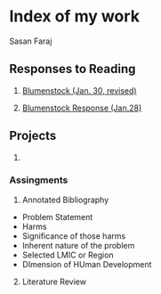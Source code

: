 # Index of my work

Sasan Faraj

## Responses to Reading
1.  [Blumenstock (Jan. 30, revised)](https://sasan-faraj.github.io/workshop/blumentstock.md)

2. [Blumenstock Response (Jan.28)](https://sasan-faraj.github.io/workshop/) 

## Projects
1.



### Assingments

1. Annotated Bibliography
  - Problem Statement
   - Harms
   - Significance of those harms
   - Inherent nature of the problem
  - Selected LMIC or Region
  - DImension of HUman Development
  
2. Literature Review


